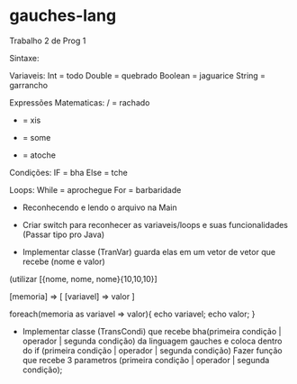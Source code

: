 # gauches-lang
Trabalho 2 de Prog 1

Sintaxe:

Variaveis:
Int = todo
Double = quebrado
Boolean = jaguarice
String = garrancho

Expressões Matematicas:
/ = rachado
* = xis
+ = some
- = atoche

Condições:
IF = bha
Else = tche

Loops:
While = aprochegue
For = barbaridade

- Reconhecendo e lendo o arquivo na Main

- Criar switch para reconhecer as variaveis/loops e suas funcionalidades (Passar tipo pro Java)


- Implementar classe (TranVar) guarda elas em um vetor de vetor que recebe (nome e valor)

(utilizar [{nome, nome, nome}{10,10,10}]

[memoria] => [
    [variavel] => valor
  ]
 
 foreach(memoria as variavel => valor){
    echo variavel;
    echo valor;
  }


- Implementar classe (TransCondi) que recebe bha(primeira condição | operador | segunda condição) da linguagem gauches e coloca dentro do if (primeira condição | operador | segunda condição) Fazer função que recebe 3 parametros (primeira condição | operador | segunda condição);
